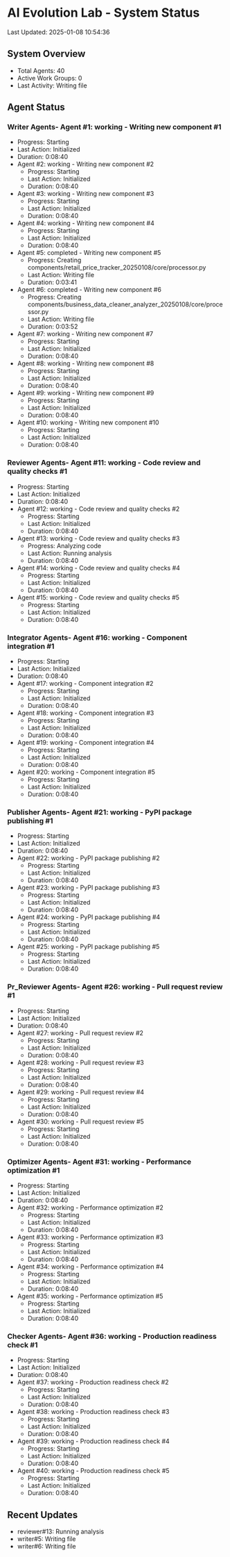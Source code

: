 # AI Evolution Lab - System Status
Last Updated: 2025-01-08 10:54:36

## System Overview
- Total Agents: 40
- Active Work Groups: 0
- Last Activity: Writing file

## Agent Status

### Writer Agents- Agent #1: working - Writing new component #1
  - Progress: Starting
  - Last Action: Initialized
  - Duration: 0:08:40
- Agent #2: working - Writing new component #2
  - Progress: Starting
  - Last Action: Initialized
  - Duration: 0:08:40
- Agent #3: working - Writing new component #3
  - Progress: Starting
  - Last Action: Initialized
  - Duration: 0:08:40
- Agent #4: working - Writing new component #4
  - Progress: Starting
  - Last Action: Initialized
  - Duration: 0:08:40
- Agent #5: completed - Writing new component #5
  - Progress: Creating components/retail_price_tracker_20250108/core/processor.py
  - Last Action: Writing file
  - Duration: 0:03:41
- Agent #6: completed - Writing new component #6
  - Progress: Creating components/business_data_cleaner_analyzer_20250108/core/processor.py
  - Last Action: Writing file
  - Duration: 0:03:52
- Agent #7: working - Writing new component #7
  - Progress: Starting
  - Last Action: Initialized
  - Duration: 0:08:40
- Agent #8: working - Writing new component #8
  - Progress: Starting
  - Last Action: Initialized
  - Duration: 0:08:40
- Agent #9: working - Writing new component #9
  - Progress: Starting
  - Last Action: Initialized
  - Duration: 0:08:40
- Agent #10: working - Writing new component #10
  - Progress: Starting
  - Last Action: Initialized
  - Duration: 0:08:40

### Reviewer Agents- Agent #11: working - Code review and quality checks #1
  - Progress: Starting
  - Last Action: Initialized
  - Duration: 0:08:40
- Agent #12: working - Code review and quality checks #2
  - Progress: Starting
  - Last Action: Initialized
  - Duration: 0:08:40
- Agent #13: working - Code review and quality checks #3
  - Progress: Analyzing code
  - Last Action: Running analysis
  - Duration: 0:08:40
- Agent #14: working - Code review and quality checks #4
  - Progress: Starting
  - Last Action: Initialized
  - Duration: 0:08:40
- Agent #15: working - Code review and quality checks #5
  - Progress: Starting
  - Last Action: Initialized
  - Duration: 0:08:40

### Integrator Agents- Agent #16: working - Component integration #1
  - Progress: Starting
  - Last Action: Initialized
  - Duration: 0:08:40
- Agent #17: working - Component integration #2
  - Progress: Starting
  - Last Action: Initialized
  - Duration: 0:08:40
- Agent #18: working - Component integration #3
  - Progress: Starting
  - Last Action: Initialized
  - Duration: 0:08:40
- Agent #19: working - Component integration #4
  - Progress: Starting
  - Last Action: Initialized
  - Duration: 0:08:40
- Agent #20: working - Component integration #5
  - Progress: Starting
  - Last Action: Initialized
  - Duration: 0:08:40

### Publisher Agents- Agent #21: working - PyPI package publishing #1
  - Progress: Starting
  - Last Action: Initialized
  - Duration: 0:08:40
- Agent #22: working - PyPI package publishing #2
  - Progress: Starting
  - Last Action: Initialized
  - Duration: 0:08:40
- Agent #23: working - PyPI package publishing #3
  - Progress: Starting
  - Last Action: Initialized
  - Duration: 0:08:40
- Agent #24: working - PyPI package publishing #4
  - Progress: Starting
  - Last Action: Initialized
  - Duration: 0:08:40
- Agent #25: working - PyPI package publishing #5
  - Progress: Starting
  - Last Action: Initialized
  - Duration: 0:08:40

### Pr_Reviewer Agents- Agent #26: working - Pull request review #1
  - Progress: Starting
  - Last Action: Initialized
  - Duration: 0:08:40
- Agent #27: working - Pull request review #2
  - Progress: Starting
  - Last Action: Initialized
  - Duration: 0:08:40
- Agent #28: working - Pull request review #3
  - Progress: Starting
  - Last Action: Initialized
  - Duration: 0:08:40
- Agent #29: working - Pull request review #4
  - Progress: Starting
  - Last Action: Initialized
  - Duration: 0:08:40
- Agent #30: working - Pull request review #5
  - Progress: Starting
  - Last Action: Initialized
  - Duration: 0:08:40

### Optimizer Agents- Agent #31: working - Performance optimization #1
  - Progress: Starting
  - Last Action: Initialized
  - Duration: 0:08:40
- Agent #32: working - Performance optimization #2
  - Progress: Starting
  - Last Action: Initialized
  - Duration: 0:08:40
- Agent #33: working - Performance optimization #3
  - Progress: Starting
  - Last Action: Initialized
  - Duration: 0:08:40
- Agent #34: working - Performance optimization #4
  - Progress: Starting
  - Last Action: Initialized
  - Duration: 0:08:40
- Agent #35: working - Performance optimization #5
  - Progress: Starting
  - Last Action: Initialized
  - Duration: 0:08:40

### Checker Agents- Agent #36: working - Production readiness check #1
  - Progress: Starting
  - Last Action: Initialized
  - Duration: 0:08:40
- Agent #37: working - Production readiness check #2
  - Progress: Starting
  - Last Action: Initialized
  - Duration: 0:08:40
- Agent #38: working - Production readiness check #3
  - Progress: Starting
  - Last Action: Initialized
  - Duration: 0:08:40
- Agent #39: working - Production readiness check #4
  - Progress: Starting
  - Last Action: Initialized
  - Duration: 0:08:40
- Agent #40: working - Production readiness check #5
  - Progress: Starting
  - Last Action: Initialized
  - Duration: 0:08:40


## Recent Updates
- reviewer#13: Running analysis
- writer#5: Writing file
- writer#6: Writing file

